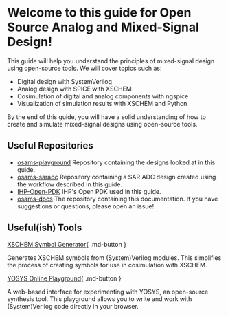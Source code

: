 # Welcome to this guide for Open Source Analog and Mixed-Signal Design!

This guide will help you understand the principles of mixed-signal design using open-source tools. We will cover topics such as:

- Digital design with SystemVerilog
- Analog design with SPICE with XSCHEM
- Cosimulation of digital and analog components with ngspice
- Visualization of simulation results with XSCHEM and Python

By the end of this guide, you will have a solid understanding of how to create and simulate mixed-signal designs using open-source tools.

## Useful Repositories

- [osams-playground](https://github.com/CedricHirschi/osams-playground) Repository containing the designs looked at in this guide.
- [osams-saradc](https://github.com/CedricHirschi/osams-saradc) Repository containing a SAR ADC design created using the workflow described in this guide.
- [IHP-Open-PDK](https://github.com/IHP-GmbH/IHP-Open-PDK) IHP's Open PDK used in this guide.
- [osams-docs](https://github.com/CedricHirschi/osams-docs) The repository containing this documentation. If you have suggestions or questions, please open an issue!

## Useful(ish) Tools

[XSCHEM Symbol Generator](./tools/symbol_gen.html){ .md-button }

Generates XSCHEM symbols from (System)Verilog modules. This simplifies the process of creating symbols for use in cosimulation with XSCHEM.

[YOSYS Online Playground](./tools/yosys_online.html){ .md-button }

A web-based interface for experimenting with YOSYS, an open-source synthesis tool. This playground allows you to write and work with (System)Verilog code directly in your browser.